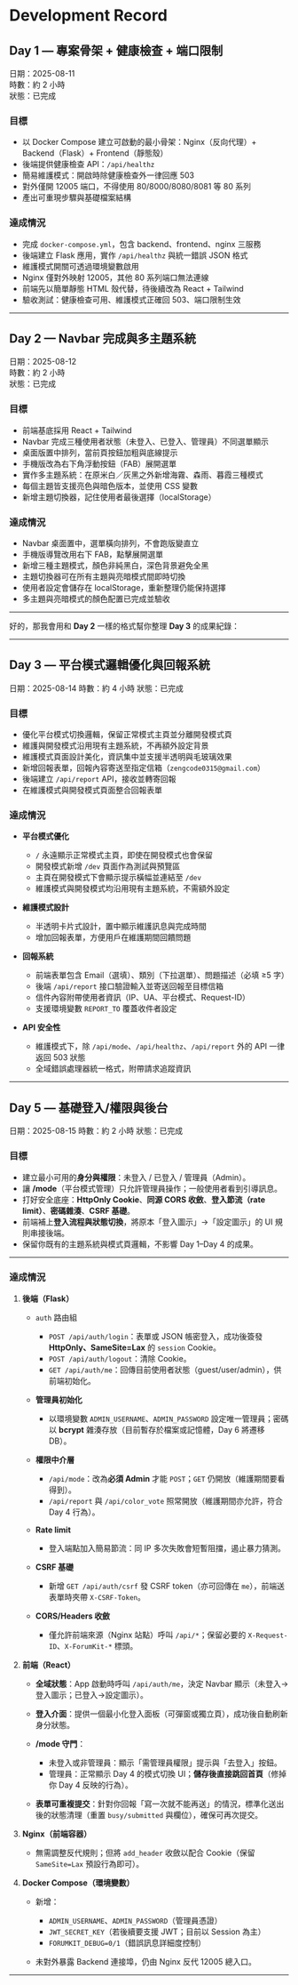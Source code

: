 # Development Record

## Day 1 — 專案骨架 + 健康檢查 + 端口限制
日期：2025-08-11  
時數：約 2 小時  
狀態：已完成

### 目標
- 以 Docker Compose 建立可啟動的最小骨架：Nginx（反向代理）+ Backend（Flask）+ Frontend（靜態殼）
- 後端提供健康檢查 API：`/api/healthz`
- 簡易維護模式：開啟時除健康檢查外一律回應 503
- 對外僅開 12005 端口，不得使用 80/8000/8080/8081 等 80 系列
- 產出可重現步驟與基礎檔案結構

### 達成情況
- 完成 `docker-compose.yml`，包含 backend、frontend、nginx 三服務
- 後端建立 Flask 應用，實作 `/api/healthz` 與統一錯誤 JSON 格式
- 維護模式開關可透過環境變數啟用
- Nginx 僅對外映射 12005，其他 80 系列端口無法連線
- 前端先以簡單靜態 HTML 殼代替，待後續改為 React + Tailwind
- 驗收測試：健康檢查可用、維護模式正確回 503、端口限制生效

---


## Day 2 — Navbar 完成與多主題系統
日期：2025-08-12  
時數：約 2 小時  
狀態：已完成

### 目標
- 前端基底採用 React + Tailwind
- Navbar 完成三種使用者狀態（未登入、已登入、管理員）不同選單顯示
- 桌面版置中排列，當前頁按鈕加粗與底線提示
- 手機版改為右下角浮動按鈕（FAB）展開選單
- 實作多主題系統：在原米白／灰黑之外新增海霧、森雨、暮霞三種模式
- 每個主題皆支援亮色與暗色版本，並使用 CSS 變數
- 新增主題切換器，記住使用者最後選擇（localStorage）

### 達成情況
- Navbar 桌面置中，選單橫向排列，不會跑版變直立
- 手機版導覽改用右下 FAB，點擊展開選單
- 新增三種主題模式，顏色非純黑白，深色背景避免全黑
- 主題切換器可在所有主題與亮暗模式間即時切換
- 使用者設定會儲存在 localStorage，重新整理仍能保持選擇
- 多主題與亮暗模式的顏色配置已完成並驗收

---

好的，那我會用和 **Day 2** 一樣的格式幫你整理 **Day 3** 的成果紀錄：

---

## Day 3 — 平台模式邏輯優化與回報系統

日期：2025-08-14
時數：約 4 小時
狀態：已完成

### 目標

* 優化平台模式切換邏輯，保留正常模式主頁並分離開發模式頁
* 維護與開發模式沿用現有主題系統，不再額外設定背景
* 維護模式頁面設計美化，資訊集中並支援半透明與毛玻璃效果
* 新增回報表單，回報內容寄送至指定信箱（`zengcode0315@gmail.com`）
* 後端建立 `/api/report` API，接收並轉寄回報
* 在維護模式與開發模式頁面整合回報表單

### 達成情況

* **平台模式優化**

  * `/` 永遠顯示正常模式主頁，即使在開發模式也會保留
  * 開發模式新增 `/dev` 頁面作為測試與預覽區
  * 主頁在開發模式下會顯示提示橫幅並連結至 `/dev`
  * 維護模式與開發模式均沿用現有主題系統，不需額外設定
* **維護模式設計**

  * 半透明卡片式設計，置中顯示維護訊息與完成時間
  * 增加回報表單，方便用戶在維護期間回饋問題
* **回報系統**

  * 前端表單包含 Email（選填）、類別（下拉選單）、問題描述（必填 ≥5 字）
  * 後端 `/api/report` 接口驗證輸入並寄送回報至目標信箱
  * 信件內容附帶使用者資訊（IP、UA、平台模式、Request-ID）
  * 支援環境變數 `REPORT_TO` 覆蓋收件者設定
* **API 安全性**

  * 維護模式下，除 `/api/mode`、`/api/healthz`、`/api/report` 外的 API 一律返回 503 狀態
  * 全域錯誤處理器統一格式，附帶請求追蹤資訊

---

## Day 5 — 基礎登入/權限與後台

日期：2025-08-15
時數：約 2 小時
狀態：已完成

### 目標

* 建立最小可用的**身分與權限**：未登入 / 已登入 / 管理員（Admin）。
* 讓 **/mode**（平台模式管理）只允許管理員操作；一般使用者看到引導訊息。
* 打好安全底座：**HttpOnly Cookie**、**同源 CORS 收斂**、**登入節流（rate limit）**、**密碼雜湊**、**CSRF 基礎**。
* 前端補上**登入流程與狀態切換**，將原本「登入圖示」→「設定圖示」的 UI 規則串接後端。
* 保留你既有的主題系統與模式頁邏輯，不影響 Day 1–Day 4 的成果。

---

### 達成情況

1. **後端（Flask）**

   * `auth` 路由組

     * `POST /api/auth/login`：表單或 JSON 帳密登入，成功後簽發 **HttpOnly、SameSite=Lax** 的 `session` Cookie。
     * `POST /api/auth/logout`：清除 Cookie。
     * `GET /api/auth/me`：回傳目前使用者狀態（guest/user/admin），供前端初始化。
   * **管理員初始化**

     * 以環境變數 `ADMIN_USERNAME`、`ADMIN_PASSWORD` 設定唯一管理員；密碼以 **bcrypt** 雜湊存放（目前暫存於檔案或記憶體，Day 6 將遷移 DB）。
   * **權限中介層**

     * `/api/mode`：改為**必須 Admin** 才能 `POST`；`GET` 仍開放（維護期間要看得到）。
     * `/api/report` 與 `/api/color_vote` 照常開放（維護期間亦允許，符合 Day 4 行為）。
   * **Rate limit**

     * 登入端點加入簡易節流：同 IP 多次失敗會短暫阻擋，遏止暴力猜測。
   * **CSRF 基礎**

     * 新增 `GET /api/auth/csrf` 發 CSRF token（亦可回傳在 `me`），前端送表單時夾帶 `X-CSRF-Token`。
   * **CORS/Headers 收斂**

     * 僅允許前端來源（Nginx 站點）呼叫 `/api/*`；保留必要的 `X-Request-ID`、`X-ForumKit-*` 標頭。

2. **前端（React）**

   * **全域狀態**：App 啟動時呼叫 `/api/auth/me`，決定 Navbar 顯示（未登入→登入圖示；已登入→設定圖示）。
   * **登入介面**：提供一個最小化登入面板（可彈窗或獨立頁），成功後自動刷新身分狀態。
   * **/mode 守門**：

     * 未登入或非管理員：顯示「需管理員權限」提示與「去登入」按鈕。
     * 管理員：正常顯示 Day 4 的模式切換 UI；**儲存後直接跳回首頁**（修掉你 Day 4 反映的行為）。
   * **表單可重複提交**：針對你回報「寫一次就不能再送」的情況，標準化送出後的狀態清理（重置 `busy/submitted` 與欄位），確保可再次提交。

3. **Nginx（前端容器）**

   * 無需調整反代規則；但將 `add_header` 收斂以配合 Cookie（保留 `SameSite=Lax` 預設行為即可）。

4. **Docker Compose（環境變數）**

   * 新增：

     * `ADMIN_USERNAME`、`ADMIN_PASSWORD`（管理員憑證）
     * `JWT_SECRET_KEY`（若後續要支援 JWT；目前以 Session 為主）
     * `FORUMKIT_DEBUG=0/1`（錯誤訊息詳細度控制）
   * 未對外暴露 Backend 連接埠，仍由 Nginx 反代 12005 總入口。

---
